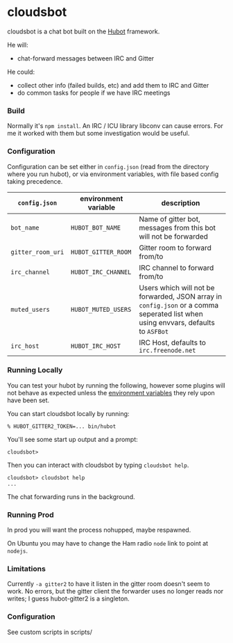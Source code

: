 # cloudsbot

cloudsbot is a chat bot built on the [Hubot][hubot] framework.

[hubot]: http://hubot.github.com

He will:
* chat-forward messages between IRC and Gitter

He could:
* collect other info (failed builds, etc) and add them to IRC and Gitter
* do common tasks for people if we have IRC meetings


### Build

Normally it's `npm install`.  An IRC / ICU library libconv can cause errors.
For me it worked with them but some investigation would be useful.


### Configuration

Configuration can be set either in `config.json` (read from the directory where you run hubot), or via environment variables, with file based config taking precedence.

| `config.json` | environment variable | description |
| ----------- | -------------------- | ----------- |
| `bot_name` | `HUBOT_BOT_NAME` | Name of gitter bot, messages from this bot will not be forwarded |
| `gitter_room_uri` | `HUBOT_GITTER_ROOM` | Gitter room to forward from/to |
| `irc_channel` | `HUBOT_IRC_CHANNEL` |  IRC channel to forward from/to |
| `muted_users` | `HUBOT_MUTED_USERS` | Users which will not be forwarded, JSON array in `config.json` or a comma seperated list when using envvars, defaults to `ASFBot` |
| `irc_host` | `HUBOT_IRC_HOST` | IRC Host, defaults to `irc.freenode.net` |

### Running Locally

You can test your hubot by running the following, however some plugins will not
behave as expected unless the [environment variables](#configuration) they rely
upon have been set.

You can start cloudsbot locally by running:

    % HUBOT_GITTER2_TOKEN=... bin/hubot

You'll see some start up output and a prompt:

    cloudsbot>

Then you can interact with cloudsbot by typing `cloudsbot help`.

    cloudsbot> cloudsbot help
    ...

The chat forwarding runs in the background.


### Running Prod

In prod you will want the process nohupped, maybe respawned. 

On Ubuntu you may have to change the Ham radio `node` link to point at `nodejs`.


### Limitations

Currently `-a gitter2` to have it listen in the gitter room doesn't seem to work.
No errors, but the gitter client the forwarder uses no longer reads nor writes;
I guess hubot-gitter2 is a singleton.


### Configuration

See custom scripts in scripts/

